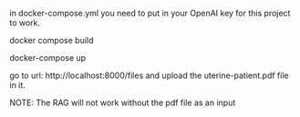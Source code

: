 <p>in docker-compose.yml you need to put in your OpenAI key for this project to work.</p>
<p>docker compose build</p>
<p>docker-compose up</p>
<p>go to url: http://localhost:8000/files  and upload the uterine-patient.pdf file in it.</p>
<p>NOTE: The RAG will not work without the pdf file as an input</p>
